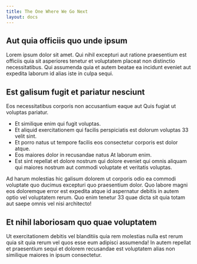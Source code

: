 ```yaml
---
title: The One Where We Go Next
layout: docs
---
```

## Aut quia officiis quo unde ipsum
Lorem ipsum dolor sit amet. Qui nihil excepturi aut ratione praesentium est officiis quia sit asperiores tenetur et voluptatem placeat non distinctio necessitatibus. Qui assumenda quia et autem beatae ea incidunt eveniet aut expedita laborum id alias iste in culpa sequi.

## Est galisum fugit et pariatur nesciunt 
Eos necessitatibus corporis non accusantium eaque aut Quis fugiat ut voluptas pariatur.
* Et similique enim qui fugit voluptas.
* Et aliquid exercitationem qui facilis perspiciatis est dolorum voluptas 33 velit sint.
* Et porro natus ut tempore facilis eos consectetur corporis est dolor atque.
* Eos maiores dolor in recusandae natus At laborum enim.
* Est sint repellat et dolore nostrum qui dolore eveniet qui omnis aliquam qui maiores nostrum aut commodi voluptate et veritatis voluptas. 

Ad harum molestias hic galisum dolorem ut corporis odio ea commodi voluptate quo ducimus excepturi quo praesentium dolor. Quo labore magni eos doloremque error est expedita atque id aspernatur debitis in autem optio vel voluptatem rerum. Quo enim tenetur 33 quae dicta sit quia totam aut saepe omnis vel nisi architecto!

## Et nihil laboriosam quo quae voluptatem
Ut exercitationem debitis vel blanditiis quia rem molestias nulla est rerum quia sit quia rerum vel quos esse eum adipisci assumenda! In autem repellat et praesentium sequi et dolorem recusandae est voluptatem alias non similique maiores in ipsum consectetur.



